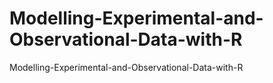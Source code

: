 # Modelling-Experimental-and-Observational-Data-with-R
Modelling-Experimental-and-Observational-Data-with-R
